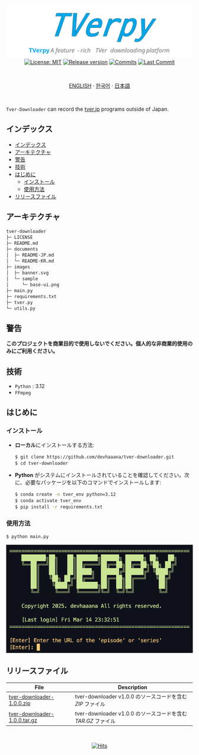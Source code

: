 <div align="center">

  [![tverpy](../images/banner.svg)](#readme)
  [![License: MIT](https://img.shields.io/badge/License-MIT-yellow.svg?style=for-the-badge)](LICENSE "License")
  [![Release version](https://img.shields.io/github/release/devhaaana/tver-downloader.svg?label=Download&style=for-the-badge)](#release-files "Release Files")
  [![Commits](https://img.shields.io/github/commit-activity/y/devhaaana/tver-downloader.svg?label=commits&style=for-the-badge)](https://github.com/devhaaana/tver-downloader/commits "Commit History")
  [![Last Commit](https://img.shields.io/github/last-commit/devhaaana/tver-downloader.svg?label=&style=for-the-badge&display_timestamp=committer)](https://github.com/devhaaana/tver-downloader/pulse/monthly "Last Commit")

</div>

<br />

<div align="center">

[ENGLISH](/README.md)  ·  [한국어](/documents/README-KR.md)  ·  [日本語](/documents/README-JP.md)

</div>

<br />

`Tver-Downloader` can record the [tver.jp](https://tver.jp/) programs outside of Japan.

## インデックス

- [インデックス](#インデックス)
- [アーキテクチャ](#アーキテクチャ)
- [警告](#警告)
- [技術](#技術)
- [はじめに](#はじめに)
  - [インストール](#インストール)
  - [使用方法](#使用方法)
- [リリースファイル](#リリースファイル)

## アーキテクチャ

```
tver-downloader
├─ LICENSE
├─ README.md
├─ documents
│  ├─ README-JP.md
│  └─ README-KR.md
├─ images
│  ├─ banner.svg
│  └─ sample
│     └─ base-ui.png
├─ main.py
├─ requirements.txt
├─ tver.py
└─ utils.py
```

## 警告

**このプロジェクトを商業目的で使用しないでください。個人的な非商業的使用のみにご利用ください。**

## 技術

- `Python` : 3.12
- `FFmpeg`

## はじめに

### インストール

- **ローカル**にインストールする方法:

  ```bash
  $ git clone https://github.com/devhaaana/tver-downloader.git
  $ cd tver-downloader
  ```
- **Python** がシステムにインストールされていることを確認してください。次に、必要なパッケージを以下のコマンドでインストールします:

  ```bash
  $ conda create -n tver_env python=3.12
  $ conda activate tver_env
  $ pip install -r requirements.txt
  ```

### 使用方法

```bash
$ python main.py
```

![base-ui](../images/sample/base-ui.png)

## リリースファイル

| File                                                                                                      | Description                                                    |
| --------------------------------------------------------------------------------------------------------- | -------------------------------------------------------------- |
| [tver-downloader-1.0.0.zip](https://github.com/devhaaana/tver-downloader/archive/refs/tags/v1.0.0.zip)       | tver-downloader v1.0.0 のソースコードを含む*ZIP* ファイル    |
| [tver-downloader-1.0.0.tar.gz](https://github.com/devhaaana/tver-downloader/archive/refs/tags/v1.0.0.tar.gz) | tver-downloader v1.0.0 のソースコードを含む*TAR.GZ* ファイル |

<br />

<div align="center">

  [![Hits](https://hits.seeyoufarm.com/api/count/incr/badge.svg?url=https%3A%2F%2Fgithub.com%2Fdevhaaana%2Ftver-downloader.git&count_bg=%23000000&title_bg=%23000000&icon=github.svg&icon_color=%23FFFFFF&title=GitHub&edge_flat=false)](https://hits.seeyoufarm.com)

</div>
